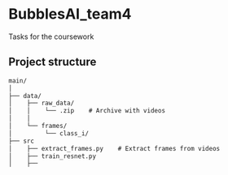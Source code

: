# BubblesAI_team4
Tasks for the coursework

## Project structure

```markdown
main/
│
├── data/
│    ├── raw_data/    
│    │    └── .zip    # Archive with videos
│    │
│    └── frames/   
│         └── class_i/
├── src
│    ├── extract_frames.py    # Extract frames from videos                          
│    ├── train_resnet.py      
│    ├──

```
